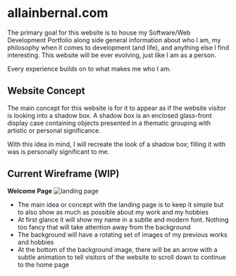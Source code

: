 # allainbernal.com

The primary goal for this website is to house my Software/Web Development Portfolio along side general information about who I am, my philosophy when it comes to development (and life), and anything else I find interesting. This website will be ever evolving, just like I am as a person. 

Every experience builds on to what makes me who I am.

## Website Concept

The main concept for this website is for it to appear as if the website visitor is looking into a shadow box. A shadow box is an enclosed glass-front display case containing objects presented in a thematic grouping with artistic or personal significance. 

With this idea in mind, I will recreate the look of a shadow box; filling it with was is personally significant to me.

## Current Wireframe (WIP)

**Welcome Page**
![landing page](https://user-images.githubusercontent.com/25943488/53368440-9fc6d480-38fd-11e9-8dca-8aac97a49257.png)

- The main idea or concept with the landing page is to keep it simple but to also show as much as possible about my work and my hobbies
- At first glance it will show my name in a subtle and modern font. Nothing too fancy that will take attention away from the background
- The background will have a rotating set of images of my previous works and hobbies
- At the bottom of the background image, there will be an arrow with a subtle animation to tell visitors of the website to scroll down to continue to the home page
